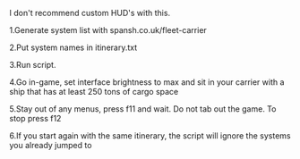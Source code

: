 I don't recommend custom HUD's with this.

1.Generate system list with spansh.co.uk/fleet-carrier

2.Put system names in itinerary.txt

3.Run script.

4.Go in-game, set interface brightness to max and sit in your carrier with a ship that has at least 250 tons of cargo space

5.Stay out of any menus, press f11 and wait. Do not tab out the game. To stop press f12

6.If you start again with the same itinerary, the script will ignore the systems you already jumped to
